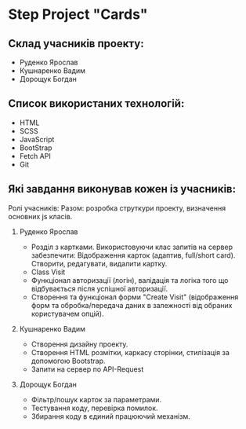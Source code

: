 # Step Project "Cards"

## Cклад учасників проекту:
   * Руденко Ярослав
   * Кушнаренко Вадим
   * Дорощук Богдан

## Список використаних технологій:
   * HTML
   * SCSS
   * JavaScript
   * BootStrap
   * Fetch API
   * Git

## Які завдання виконував кожен із учасників:
  Ролі учасників:
Разом: розробка струткури проекту, визначення основних js класів.

1. Руденко Ярослав
   * Розділ з картками. Використовуючи клас запитів на сервер забезпечити: Відображення карток (адаптив, full/short card). Створити, редагувати, видалити картку.
   * Class Visit
   * Функціонал авторизації (логін), валідація та логіка того що відбувається після успішної авторизації.
   * Cтворення та функціонал форми "Create Visit" (відображення форм та обробка/передача даних в залежності від обраних користувачем опцій).

2. Кушнаренко Вадим 
   * Створення дизайну проекту.
   * Створення HTML розмітки, каркасу сторінки, стилізація за допомогою Bootstrap.
   * Запити на сервер по API-Request

2. Дорощук Богдан
   * Фільтр/пошук карток за параметрами.
   * Тестування коду, перевірка помилок.
   * Збирання коду в єдиний працюючий механізм.